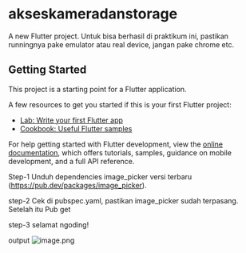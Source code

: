 # akseskameradanstorage

A new Flutter project.
Untuk bisa berhasil di praktikum ini, pastikan runningnya pake emulator atau real device, jangan pake chrome etc.

## Getting Started

This project is a starting point for a Flutter application.

A few resources to get you started if this is your first Flutter project:

- [Lab: Write your first Flutter app](https://docs.flutter.dev/get-started/codelab)
- [Cookbook: Useful Flutter samples](https://docs.flutter.dev/cookbook)

For help getting started with Flutter development, view the
[online documentation](https://docs.flutter.dev/), which offers tutorials,
samples, guidance on mobile development, and a full API reference.

Step-1 
Unduh dependencies image_picker versi terbaru (https://pub.dev/packages/image_picker).

step-2 
Cek di pubspec.yaml, pastikan image_picker sudah terpasang. Setelah itu Pub get

step-3 
selamat ngoding!

output
![image.png]({https://github.com/evlstari/projectprakmobile/blob/main/dokumentasi/Fcamera.png})
